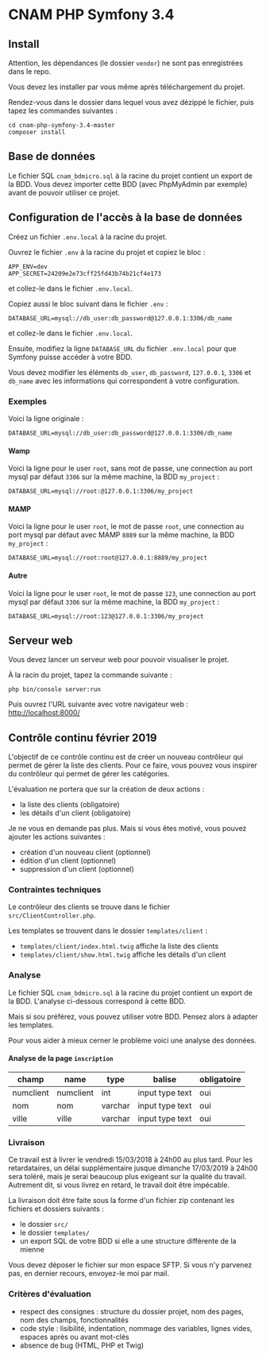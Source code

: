 # CNAM PHP Symfony 3.4

## Install

Attention, les dépendances (le dossier `vendor`) ne sont pas enregistrées dans le repo.

Vous devez les installer par vous même après téléchargement du projet.

Rendez-vous dans le dossier dans lequel vous avez dézippé le fichier, puis tapez les commandes suivantes :

    cd cnam-php-symfony-3.4-master
    composer install

## Base de données

Le fichier SQL `cnam_bdmicro.sql` à la racine du projet contient un export de la BDD.
Vous devez importer cette BDD (avec PhpMyAdmin par exemple) avant de pouvoir utiliser ce projet.

## Configuration de l'accès à la base de données

Créez un fichier `.env.local` à la racine du projet.

Ouvrez le fichier `.env` à la racine du projet et copiez le bloc :

    APP_ENV=dev
    APP_SECRET=24209e2e73cff25fd43b74b21cf4e173

et collez-le dans le fichier `.env.local`.

Copiez aussi le bloc suivant dans le fichier `.env` :

    DATABASE_URL=mysql://db_user:db_password@127.0.0.1:3306/db_name

et collez-le dans le fichier `.env.local`.

Ensuite, modifiez la ligne `DATABASE_URL` du fichier `.env.local` pour que Symfony puisse accéder à votre BDD.

Vous devez modifier les éléments `db_user`, `db_password`, `127.0.0.1`, `3306` et `db_name` avec les informations qui correspondent à votre configuration.

### Exemples

Voici la ligne originale :

    DATABASE_URL=mysql://db_user:db_password@127.0.0.1:3306/db_name

#### Wamp

Voici la ligne pour le user `root`, sans mot de passe, une connection au port mysql par défaut `3306` sur la même machine, la BDD `my_project` :

    DATABASE_URL=mysql://root:@127.0.0.1:3306/my_project

#### MAMP

Voici la ligne pour le user `root`, le mot de passe `root`, une connection au port mysql par défaut avec MAMP `8889` sur la même machine, la BDD `my_project` :

    DATABASE_URL=mysql://root:root@127.0.0.1:8889/my_project

#### Autre

Voici la ligne pour le user `root`, le mot de passe `123`, une connection au port mysql par défaut `3306` sur la même machine, la BDD `my_project` :

    DATABASE_URL=mysql://root:123@127.0.0.1:3306/my_project

## Serveur web

Vous devez lancer un serveur web pour pouvoir visualiser le projet.

À la racin du projet, tapez la commande suivante :

    php bin/console server:run

Puis ouvrez l'URL suivante avec votre navigateur web : [http://localhost:8000/](http://localhost:8000/)

## Contrôle continu février 2019

L'objectif de ce contrôle continu est de créer un nouveau contrôleur qui permet de gérer la liste des clients.
Pour ce faire, vous pouvez vous inspirer du contrôleur qui permet de gérer les catégories.

L'évaluation ne portera que sur la création de deux actions :

- la liste des clients (obligatoire)
- les détails d'un client (obligatoire)

Je ne vous en demande pas plus.
Mais si vous êtes motivé, vous pouvez ajouter les actions suivantes :

- création d'un nouveau client (optionnel)
- édition d'un client (optionnel)
- suppression d'un client (optionnel)

### Contraintes techniques

Le contrôleur des clients se trouve dans le fichier `src/ClientController.php`.

Les templates se trouvent dans le dossier `templates/client` :

- `templates/client/index.html.twig` affiche la liste des clients
- `templates/client/show.html.twig` affiche les détails d'un client

### Analyse

Le fichier SQL `cnam_bdmicro.sql` à la racine du projet contient un export de la BDD.
L'analyse ci-dessous correspond à cette BDD.

Mais si sou préférez, vous pouvez utiliser votre BDD.
Pensez alors à adapter les templates.

Pour vous aider à mieux cerner le problème voici une analyse des données.

#### Analyse de la page `inscription`

| champ     | name      | type    | balise          | obligatoire |
|-----------|-----------|---------|-----------------|-------------|
| numclient | numclient | int     | input type text | oui         |
| nom       | nom       | varchar | input type text | oui         |
| ville     | ville     | varchar | input type text | oui         |

### Livraison

Ce travail est à livrer le vendredi 15/03/2018 à 24h00 au plus tard.
Pour les retardataires, un délai supplémentaire jusque dimanche 17/03/2019 à 24h00 sera toléré, mais je serai beaucoup plus exigeant sur la qualité du travail.
Autrement dit, si vous livrez en retard, le travail doit être impécable.

La livraison doit être faite sous la forme d'un fichier zip contenant les fichiers et dossiers suivants :

- le dossier `src/`
- le dossier `templates/`
- un export SQL de votre BDD si elle a une structure différente de la mienne

Vous devez déposer le fichier sur mon espace SFTP.
Si vous n'y parvenez pas, en dernier recours, envoyez-le moi par mail.

### Critères d'évaluation

- respect des consignes : structure du dossier projet, nom des pages, nom des champs, fonctionnalités
- code style : lisibilité, indentation, nommage des variables, lignes vides, espaces après ou avant mot-clés
- absence de bug (HTML, PHP et Twig)

